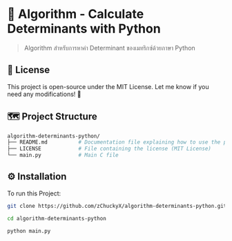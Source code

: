 # 🧮 Algorithm - Calculate Determinants with Python

> Algorithm สำหรับการหาค่า Determinant ของเมทริกซ์ด้วยภาษา Python

## 📜 License

This project is open-source under the MIT License. Let me know if you need any modifications! 🚀

## 🗺️ Project Structure

```bash
algorithm-determinants-python/
├── README.md          # Documentation file explaining how to use the project
├── LICENSE            # File containing the license (MIT License)   
└── main.py            # Main C file
```

## ⚙️ Installation 
To run this Project:

```bash
git clone https://github.com/zChuckyX/algorithm-determinants-python.git
```
```bash
cd algorithm-determinants-python
```
```bash
python main.py
```

